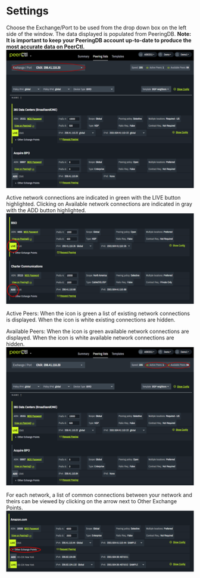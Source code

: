 # Settings

Choose the Exchange/Port to be used from the drop down box on the left side of the window. The data displayed is populated from PeeringDB.
**Note: It is important to keep your PeeringDB account up-to-date to produce the most accurate data on PeerCtl.**
    ![](img/exchangeport.png)


Active network connections are indicated in green with the LIVE button highlighted. Clicking on Available network connections are indicated in gray with the ADD button highlighted.
   ![](img/liveadd.png)


Active Peers: When the icon is green a list of existing network connections is displayed. When the icon is white existing connections are hidden.

Available Peers: When the icon is green available network connections are displayed. When the icon is white available network connections are hidden.
   ![](img/activeavailable.png)


For each network, a list of common connections between your network and theirs can be viewed by clicking on the arrow next to Other Exchange Points.
   ![](img/otherexpts.png)

